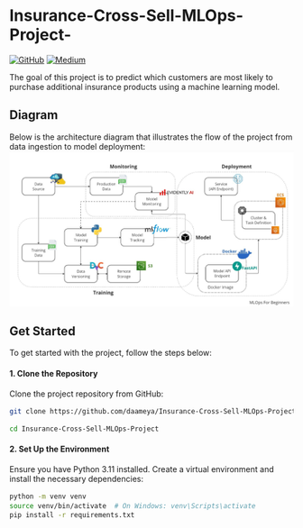 # Insurance-Cross-Sell-MLOps-Project-
[![GitHub](https://img.shields.io/badge/GitHub-code-blue?style=flat&logo=github&logoColor=white&color=red)](https://github.com/daameya/Insurance-Cross-Sell-MLOps-Project) [![Medium](https://img.shields.io/badge/Medium-view_article-green?style=flat&logo=medium&logoColor=white&color=green)](https://medium.com/@1998ameya)


The goal of this project is to predict which customers are most likely to purchase additional insurance products using a machine learning model.

## Diagram
Below is the architecture diagram that illustrates the flow of the project from data ingestion to model deployment:
![Image](docs/mlops.jpg)

## Get Started
To get started with the project, follow the steps below:

#### 1. Clone the Repository
Clone the project repository from GitHub:
```bash
git clone https://github.com/daameya/Insurance-Cross-Sell-MLOps-Project.git
```
```bash
cd Insurance-Cross-Sell-MLOps-Project
```
#### 2. Set Up the Environment
Ensure you have Python 3.11 installed. Create a virtual environment and install the necessary dependencies:
```bash
python -m venv venv
source venv/bin/activate  # On Windows: venv\Scripts\activate
pip install -r requirements.txt
```